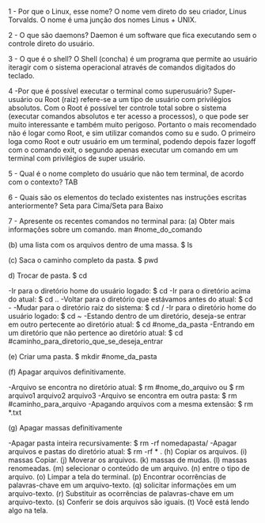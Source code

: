 1 - Por que o Linux, esse nome?
O nome vem direto do seu criador, Linus Torvalds. O nome é uma junção dos nomes Linus + UNIX.

2 - O que são daemons?
Daemon é um software que fica executando sem o controle direto do usuário.

3 - O que é o shell?
O Shell (concha) é um programa que permite ao usuário iteragir com o sistema operacional através de comandos digitados do teclado.

4 -Por que é possível executar o terminal como superusuário?
Super-usuário ou Root (raiz) refere-se a um tipo de usuário com privilégios absolutos. Com o Root é possível ter controle total sobre o sistema (executar comandos absolutos e ter acesso a processos), o que pode ser muito interessante e também muito perigoso. Portanto o mais recomendado não é logar como Root, e sim utilizar comandos como su e sudo. O primeiro loga como Root e outr usuário em um terminal, podendo depois fazer logoff com o comando exit, o segundo apenas executar um comando em um terminal com privilégios de super usuário.


5 - Qual é o nome completo do usuário que não tem terminal, de acordo com o contexto?
  TAB

6 - Quais são os elementos do teclado existentes nas instruções escritas anteriormente?
  Seta para Cima/Seta para Baixo

7 - Apresente os recentes comandos no terminal para: 
(a) Obter mais informações sobre um comando. 
  man #nome_do_comando

(b) uma lista com os arquivos dentro de uma massa. 
  $ ls

(c) Saca o caminho completo da pasta. 
  $ pwd

d) Trocar de pasta. 
  $ cd
  
-Ir para o diretório home do usuário logado:
	$ cd
-Ir para o diretório acima do atual:
	$ cd ..
-Voltar para o diretório que estávamos antes do atual:
	$ cd -
-Mudar para o diretório raiz do sistema:
	$ cd /
-Ir para o diretório home do usuário logado:
	$ cd ~
-Estando dentro de um diretório, deseja-se entrar em outro pertecente ao diretório atual:
	$ cd #nome_da_pasta
-Entrando em um diretório que não pertence ao diretório atual:
	$ cd #caminho_para_diretorio_que_se_deseja_entrar

(e) Criar uma pasta. 
  $ mkdir #nome_da_pasta

(f) Apagar arquivos definitivamente.
 
 -Arquivo se encontra no diretório atual:
	$ rm #nome_do_arquivo
    ou
	$ rm arquivo1 arquivo2 arquivo3
-Arquivo se encontra em outra pasta:
	$ rm #caminho_para_arquivo
-Apagando arquivos com a mesma extensão:
	$ rm *.txt

(g) Apagar massas definitivamente

-Apagar pasta inteira recursivamente:
	$ rm -rf nomedapasta/
-Apagar arquivos e pastas do diretório atual:
	$ rm -rf *
. 
(h) Copiar os arquivos. 
(i) massas Copiar.
(j) Moverar os arquivos. 
(k) massas de mudas. 
(l) massas renomeadas. 
(m) selecionar o conteúdo de um arquivo.
(n) entre o tipo de arquivo. 
(o) Limpar a tela do terminal. 
(p) Encontrar ocorrências de palavras-chave em um arquivo-texto. 
(q) solicitar informações em um arquivo-texto. 
(r) Substituir as ocorrências de palavras-chave em um arquivo-texto. 
(s) Conferir se dois arquivos são iguais. 
(t) Você está lendo algo na tela.
